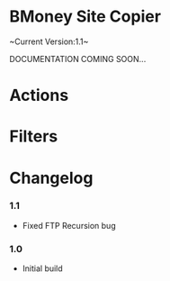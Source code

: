 BMoney Site Copier
=================

~Current Version:1.1~

DOCUMENTATION COMING SOON...

Actions
===========


Filters
===========


Changelog
===========

### 1.1
* Fixed FTP Recursion bug

### 1.0
* Initial build
